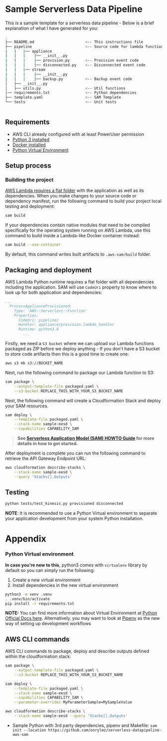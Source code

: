 # Sample Serverless Data Pipeline

This is a sample template for a serverless data pipeline - Below is a brief explanation of what I have generated for you:

```bash
.
├── README.md                       <-- This instructions file
├── pipeline                        <-- Source code for lambda functions
|   |   |── appliance
|   |   |    |── __init__.py
|   |   |    |── provision.py       <-- Provision event code
|   |   |    |── disconnected.py    <-- Disconnected event code
|   |   |── stream
|   |   |    |── __init__.py
|   |   |    |── backup.py          <-- Backup event code
│   ├── __init__.py
│   ├── utils.py                    <-- Util functions
│── requirements.txt                <-- Python dependencies
├── template.yaml                   <-- SAM Template
└── tests                           <-- Unit tests
    
```

## Requirements

* AWS CLI already configured with at least PowerUser permission
* [Python 3 installed](https://www.python.org/downloads/)
* [Docker installed](https://www.docker.com/community-edition)
* [Python Virtual Environment](http://docs.python-guide.org/en/latest/dev/virtualenvs/)

## Setup process

### Building the project

[AWS Lambda requires a flat folder](https://docs.aws.amazon.com/lambda/latest/dg/lambda-python-how-to-create-deployment-package.html) with the application as well as its dependencies. When you make changes to your source code or dependency manifest,
run the following command to build your project local testing and deployment:
 
```bash
sam build
```

If your dependencies contain native modules that need to be compiled specifically for the operating system running on AWS Lambda, use this command to build inside a Lambda-like Docker container instead:
```bash
sam build --use-container
```
 
By default, this command writes built artifacts to `.aws-sam/build` folder.


## Packaging and deployment

AWS Lambda Python runtime requires a flat folder with all dependencies including the application. SAM will use `CodeUri` property to know where to look up for both application and dependencies:

```yaml
...
  ProcessApplianceProvisioned:
    Type: 'AWS::Serverless::Function'
    Properties:
      CodeUri: pipeline/
      Handler: appliance/provision.lambda_handler
      Runtime: python3.6
        ...
```

Firstly, we need a `S3 bucket` where we can upload our Lambda functions packaged as ZIP before we deploy anything - If you don't have a S3 bucket to store code artifacts then this is a good time to create one:

```bash
aws s3 mb s3://BUCKET_NAME
```

Next, run the following command to package our Lambda function to S3:

```bash
sam package \
    --output-template-file packaged.yaml \
    --s3-bucket REPLACE_THIS_WITH_YOUR_S3_BUCKET_NAME
```

Next, the following command will create a Cloudformation Stack and deploy your SAM resources.

```bash
sam deploy \
    --template-file packaged.yaml \
    --stack-name sample-eesd \
    --capabilities CAPABILITY_IAM
```

> **See [Serverless Application Model (SAM) HOWTO Guide](https://github.com/awslabs/serverless-application-model/blob/master/HOWTO.md) for more details in how to get started.**

After deployment is complete you can run the following command to retrieve the API Gateway Endpoint URL:

```bash
aws cloudformation describe-stacks \
    --stack-name sample-eesd \
    --query 'Stacks[].Outputs'
``` 

## Testing

```bash
python tests/test_kinesis.py provisioned disconnected
```

**NOTE**: It is recommended to use a Python Virtual environment to separate your application development from  your system Python installation.

# Appendix

### Python Virtual environment
**In case you're new to this**, python3 comes with `virtualenv` library by default so you can simply run the following:

1. Create a new virtual environment
2. Install dependencies in the new virtual environment

```bash
python3 -m venv .venv
. .venv/bin/activate
pip install -r requirements.txt
```


**NOTE:** You can find more information about Virtual Environment at [Python Official Docs here](https://docs.python.org/3/tutorial/venv.html). Alternatively, you may want to look at [Pipenv](https://github.com/pypa/pipenv) as the new way of setting up development workflows
## AWS CLI commands

AWS CLI commands to package, deploy and describe outputs defined within the cloudformation stack:

```bash
sam package \
    --output-template-file packaged.yaml \
    --s3-bucket REPLACE_THIS_WITH_YOUR_S3_BUCKET_NAME

sam deploy \
    --template-file packaged.yaml \
    --stack-name sample-eesd \
    --capabilities CAPABILITY_IAM \
    --parameter-overrides MyParameterSample=MySampleValue

aws cloudformation describe-stacks \
    --stack-name sample-eesd --query 'Stacks[].Outputs'
```
* Sample Python with 3rd party dependencies, pipenv and Makefile: ``sam init --location https://github.com/onrylmz/serverless-datapipeline-aws-sam``
